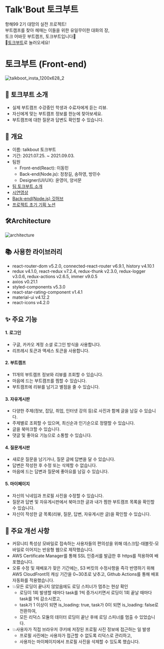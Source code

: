 # Talk'Bout 토크부트
항해99 2기 대망의 실전 프로젝트!<br>
부트캠프를 찾아 헤매는 이들을 위한 유일무이한 대화의 장,<br>
토크 어바웃 부트캠프, 토크부트입니다💬<br>
🏡[토크부트](https://talkbout.camp)로 놀러오세요!<br>

# 토크부트 (Front-end)


![talkboot_insta_1200x628_2](https://user-images.githubusercontent.com/84034174/131930501-d21239e6-03d5-46f2-be8a-22070e35ed18.jpg)

  
## 👾 토크부트 소개
- 실제 부트캠프 수강중인 학생과 수료자에게 듣는 리뷰.
- 자신에게 맞는 부트캠프 정보를 한눈에 찾아보세요.
- 부트캠프에 대한 질문과 답변도 확인할 수 있습니다.


## 📌 개요 
- 이름: talkbout 토크부트
- 기간: 2021.07.25. ~ 2021.09.03.
- 팀원
  - Front-end(React): 이동민
  - Back-end(Node.js): 정창길, 송하영, 방민수
  - Designer(UI/UX): 윤영미, 양서문
- [팀 토크부트 소개](https://www.notion.so/TALK-BOUT-63a1e36f729d4f83bd7e95a663bf63a9)
- [시연영상](https://www.youtube.com/watch?v=UH1_z64hTWc&t=2s)
- [Back-end(Node.js) 깃허브](https://github.com/Talk-Bout/Backend)
- [프로젝트 초기 기획 노션](https://www.notion.so/Talk-Bout-_-_5-90d8e8f4f3904dfb84b3892b94daa7d0)


## 🛠Architecture 
![architecture](https://user-images.githubusercontent.com/84034174/131930547-d5d63c1e-801c-4d7b-bc55-d125c1a7b443.png)


## 📚 사용한 라이브러리
- react-router-dom v5.2.0, connected-react-router v6.9.1, history v4.10.1
- redux v4.1.0, react-redux v7.2.4, redux-thunk v2.3.0, redux-logger v3.0.6, redux-actions v2.6.5, immer v9.0.5
- axios v0.21.1
- styled-components v5.3.0
- react-star-rating-component v1.4.1
- material-ui v4.12.2
- react-icons v4.2.0


## ✨ 주요 기능
#### 1. 로그인
- 구글, 카카오 계정 소셜 로그인 방식을 사용합니다.
- 리프레시 토큰과 액세스 토큰을 사용합니다.

#### 2. 부트캠프
- 11개의 부트캠프 정보와 리뷰를 조회할 수 있습니다.
- 마음에 드는 부트캠프를 찜할 수 있습니다.
- 부트캠프에 리뷰를 남기고 별점을 줄 수 있습니다.

#### 3. 자유게시판 
- 다양한 주제(정보, 잡담, 취업, 인터넷 강의 등)로 사진과 함께 글을 남길 수 있습니다.
- 주제별로 조회할 수 있으며, 최신순과 인기순으로 정렬할 수 있습니다.
- 글을 북마크할 수 있습니다.
- 댓글 및 좋아요 기능으로 소통할 수 있습니다.

#### 4. 질문게시판 
- 새로운 질문을 남기거나, 질문 글에 답변을 달 수 있습니다.
- 답변은 작성한 후 수정 또는 삭제할 수 없습니다.
- 마음에 드는 답변과 질문에 좋아요를 남길 수 있습니다.

#### 5. 마이페이지
- 자신의 닉네임과 프로필 사진을 수정할 수 있습니다.
- 질문과 답변 및 자유게시판에서 북마크한 글과 내가 찜한 부트캠프 목록을 확인할 수 있습니다. 
- 자신이 작성한 글 목록(리뷰, 질문, 답변, 자유게시판 글)을 확인할 수 있습니다.


## 🔨 주요 개선 사항
- 커뮤니티 특성상 모바일로 접속하는 사용자들의 편의성을 위해 데스크탑-태블릿-모바일로 이어지는 반응형 웹으로 제작했습니다.
- AWS Certificate Manager를 통해 SSL 인증서를 발급한 후 https를 적용하여 배포했습니다.
- 오류 수정 및 재배포가 잦은 기간에는, S3 버킷의 수정사항을 즉각 반영하기 위해 AWS CloudFront의 캐싱 기간을 0~30초로 낮추고, Github Actions를 통해 배포 자동화를 적용했습니다.
- 💥모든 로딩이 끝나지 않았음에도 로딩 스피너가 멈추는 현상 확인
  - 로딩이 1회 발생할 때마다 task를 1씩 증가시키면서 로딩이 1회 끝날 때마다 task를 1씩 감소시켰고,
  - task가 1 이상이 되면 is_loading: true, task가 0이 되면 is_loading: false로 전환하여,
  - 모든 리덕스 모듈의 데이터 로딩이 끝난 후에 로딩 스피너를 멈출 수 있었습니다.
- 💥사용자가 직접 브라우저 쿠키에 저장된 프로필 사진 정보에 접근하는 일 발생
  - 프로필 사진에는 사용자가 접근할 수 없도록 리덕스로 관리하고,
  - 사용자는 마이페이지에서 프로필 사진을 삭제할 수 있도록 했습니다.
